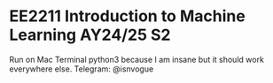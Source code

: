 # EE2211 Introduction to Machine Learning AY24/25 S2
Run on Mac Terminal python3 because I am insane but it should work everywhere else. 
Telegram: @isnvogue 
